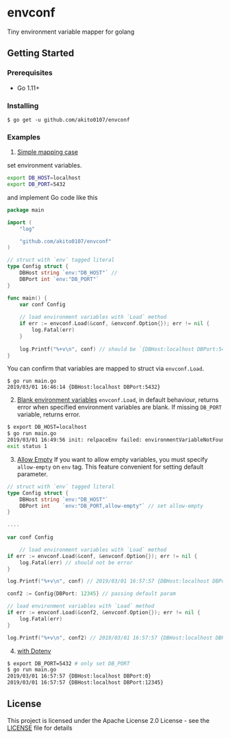 # envconf

Tiny environment variable mapper for golang

## Getting Started

### Prerequisites
- Go 1.11+

### Installing
```
$ go get -u github.com/akito0107/envconf
```

### Examples
1. [Simple mapping case](./examples/simple)

set environment variables.
```sh
export DB_HOST=localhost
export DB_PORT=5432
```

and implement Go code like this 
```go
package main

import (
	"log"

	"github.com/akito0107/envconf"
)

// struct with `env` tagged literal
type Config struct {
    DBHost string `env:"DB_HOST"` // 
    DBPort int `env:"DB_PORT"`
}

func main() {
    var conf Config
    
    // load environment variables with `Load` method
    if err := envconf.Load(&conf, &envconf.Option{}); err != nil {
    	log.Fatal(err)
    }
    
    log.Printf("%+v\n", conf) // should be `{DBHost:localhost DBPort:5432}`
}
```

You can confirm that variables are mapped to struct via `envconf.Load`.
```
$ go run main.go
2019/03/01 16:46:14 {DBHost:localhost DBPort:5432}
```

2. [Blank environment variables](./examples/blank)
`envconf.Load`, in default behaviour, returns error when specified environment variables are blank.
If missing `DB_PORT` variable, returns error.

```sh
$ export DB_HOST=localhost
$ go run main.go
2019/03/01 16:49:56 init: relpaceEnv failed: environmentVariableNotFound Envname: DB_PORT
exit status 1
```

3. [Allow Empty](./examples/allowempty)
If you want to allow empty variables, you must specify `allow-empty` on `env` tag.
This feature convenient for setting default parameter.

```go
// struct with `env` tagged literal
type Config struct {
	DBHost string `env:"DB_HOST"`
	DBPort int    `env:"DB_PORT,allow-empty"` // set allow-empty
}

....
	
var conf Config

	// load environment variables with `Load` method
if err := envconf.Load(&conf, &envconf.Option{}); err != nil {
	log.Fatal(err) // should not be error
}

log.Printf("%+v\n", conf) // 2019/03/01 16:57:57 {DBHost:localhost DBPort:0}

conf2 := Config{DBPort: 12345} // passing default param

// load environment variables with `Load` method
if err := envconf.Load(&conf2, &envconf.Option{}); err != nil {
	log.Fatal(err)
}

log.Printf("%+v\n", conf2) // 2019/03/01 16:57:57 {DBHost:localhost DBPort:12345}
```

4. [with Dotenv](./examples/dotenv)

```sh
$ export DB_PORT=5432 # only set DB_PORT
$ go run main.go
2019/03/01 16:57:57 {DBHost:localhost DBPort:0}
2019/03/01 16:57:57 {DBHost:localhost DBPort:12345}
```



## License
This project is licensed under the Apache License 2.0 License - see the [LICENSE](LICENSE) file for details
